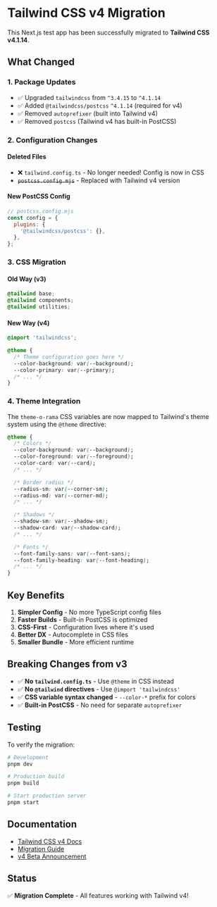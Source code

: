 # Tailwind CSS v4 Migration

This Next.js test app has been successfully migrated to **Tailwind CSS v4.1.14**.

## What Changed

### 1. Package Updates

- ✅ Upgraded `tailwindcss` from `^3.4.15` to `^4.1.14`
- ✅ Added `@tailwindcss/postcss` `^4.1.14` (required for v4)
- ✅ Removed `autoprefixer` (built into Tailwind v4)
- ✅ Removed `postcss` (Tailwind v4 has built-in PostCSS)

### 2. Configuration Changes

#### Deleted Files

- ❌ `tailwind.config.ts` - No longer needed! Config is now in CSS
- ~~`postcss.config.mjs`~~ - Replaced with Tailwind v4 version

#### New PostCSS Config

```js
// postcss.config.mjs
const config = {
  plugins: {
    '@tailwindcss/postcss': {},
  },
};
```

### 3. CSS Migration

#### Old Way (v3)

```css
@tailwind base;
@tailwind components;
@tailwind utilities;
```

#### New Way (v4)

```css
@import 'tailwindcss';

@theme {
  /* Theme configuration goes here */
  --color-background: var(--background);
  --color-primary: var(--primary);
  /* ... */
}
```

### 4. Theme Integration

The `theme-o-rama` CSS variables are now mapped to Tailwind's theme system using the `@theme` directive:

```css
@theme {
  /* Colors */
  --color-background: var(--background);
  --color-foreground: var(--foreground);
  --color-card: var(--card);
  /* ... */

  /* Border radius */
  --radius-sm: var(--corner-sm);
  --radius-md: var(--corner-md);
  /* ... */

  /* Shadows */
  --shadow-sm: var(--shadow-sm);
  --shadow-card: var(--shadow-card);
  /* ... */

  /* Fonts */
  --font-family-sans: var(--font-sans);
  --font-family-heading: var(--font-heading);
  /* ... */
}
```

## Key Benefits

1. **Simpler Config** - No more TypeScript config files
2. **Faster Builds** - Built-in PostCSS is optimized
3. **CSS-First** - Configuration lives where it's used
4. **Better DX** - Autocomplete in CSS files
5. **Smaller Bundle** - More efficient runtime

## Breaking Changes from v3

- ✅ **No `tailwind.config.ts`** - Use `@theme` in CSS instead
- ✅ **No `@tailwind` directives** - Use `@import 'tailwindcss'`
- ✅ **CSS variable syntax changed** - `--color-*` prefix for colors
- ✅ **Built-in PostCSS** - No need for separate `autoprefixer`

## Testing

To verify the migration:

```bash
# Development
pnpm dev

# Production build
pnpm build

# Start production server
pnpm start
```

## Documentation

- [Tailwind CSS v4 Docs](https://tailwindcss.com/docs)
- [Migration Guide](https://tailwindcss.com/docs/upgrade-guide)
- [v4 Beta Announcement](https://tailwindcss.com/blog/tailwindcss-v4-beta)

## Status

✅ **Migration Complete** - All features working with Tailwind v4!
